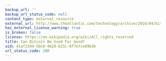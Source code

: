 ```yaml
---
backup_url: ''
backup_url_status_code: null
content_type: external-resource
external_url: http://www.theatlantic.com/technology/archive/2016/04/bitcoin-hype/477141/
has_external_license_warning: true
is_broken: false
license: https://en.wikipedia.org/wiki/All_rights_reserved
title: Can Bitcoin Be Used For Good?
uid: 41af23d4-5bc0-4628-b25c-6f7e7ce89b3b
url_status_code: 200
---
```

